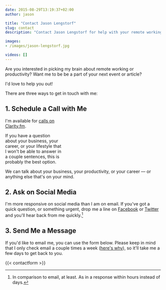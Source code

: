 ```yaml
---
date: 2015-08-29T13:19:37+02:00
author: jason

title: "Contact Jason Lengstorf"
slug: contact
description: "Contact Jason Lengstorf for help with your remote working career, building your business, and more. Jason is available for speaking and writing engagements."

images:
- /images/jason-lengstorf.jpg

videos: []
---
```

Are you interested in picking my brain about remote working or productivity? Want me to be be a part of your next event or article?

I'd love to help you out!

There are three ways to get in touch with me:

## 1\. Schedule a Call with Me

<style>
  #clarity-widget { display: none; float: right; margin: 0 0 0 20px; } @media (min-width: 768px) { #clarity-widget { display: block; }
</style>

<div id="clarity-widget">
  <iframe class="clarity-widget" data-c-id="67162" data-c-width="" frameborder="0"></iframe> <script src="https://clarity.fm/assets/widget_loader.js"></script>
</div>

I'm available for [calls on Clarity.fm][1].

If you have a question about your business, your career, or your lifestyle that I won't be able to answer in a couple sentences, this is probably the best option.

We can talk about your business, your productivity, or your career — or anything else that's on your mind.<br style="clear:both;" />

## 2\. Ask on Social Media

I'm more responsive on social media than I am on email. If you've got a quick question, or something urgent, drop me a line on [Facebook][2] or [Twitter][3] and you'll hear back from me quickly.[^email]

## 3\. Send Me a Message

If you'd like to email me, you can use the form below. Please keep in mind that I only check email a couple times a week ([here's why][4]), so it'll take me a few days to get back to you.

{{< contactform >}}



[^email]:
    In comparison to email, at least. As in a response within hours instead of days.

 [1]: https://clarity.fm/jlengstorf
 [2]: https://www.facebook.com/jlengstorf
 [3]: https://twitter.com/jlengstorf
 [4]: http://lengstorf.com/scheduling-maximum-productivity/
